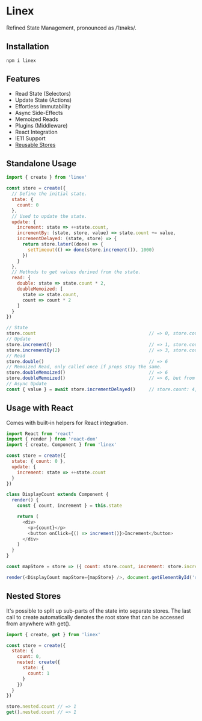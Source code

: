 # Linex

Refined State Management, pronounced as /ˈlɪnəks/.

## Installation

```
npm i linex
```

## Features

* Read State (Selectors)
* Update State (Actions)
* Effortless Immutability
* Async Side-Effects
* Memoized Reads
* Plugins (Middleware)
* React Integration
* IE11 Support
* [Reusable Stores](https://github.com/naminho/linex/tree/master/stores)

## Standalone Usage

```js
import { create } from 'linex'

const store = create({
  // Define the initial state.
  state: {
    count: 0
  },
  // Used to update the state.
  update: {
    increment: state => ++state.count,
    incrementBy: (state, store, value) => state.count += value,
    incrementDelayed: (state, store) => {
      return store.later((done) => {
        setTimeout(() => done(store.increment()), 1000)
      })
    }
  },
  // Methods to get values derived from the state.
  read: {
    double: state => state.count * 2,
    doubleMemoized: [
      state => state.count,
      count => count * 2
    ]
  }
})

// State
store.count                                          // => 0, store.count: 0
// Update
store.increment()                                    // => 1, store.count: 1
store.incrementBy(2)                                 // => 3, store.count: 3
// Read
store.double()                                       // => 6
// Memoized Read, only called once if props stay the same.
store.doubleMemoized()                               // => 6
store.doubleMemoized()                               // => 6, but from cache.
// Async Update
const { value } = await store.incrementDelayed()     // store.count: 4, value: 4
```

## Usage with React

Comes with built-in helpers for React integration.

```js
import React from 'react'
import { render } from 'react-dom'
import { create, Component } from 'linex'

const store = create({
  state: { count: 0 },
  update: {
    increment: state => ++state.count
  }
})

class DisplayCount extends Component {
  render() {
    const { count, increment } = this.state

    return (
      <div>
        <p>{count}</p>
        <button onClick={() => increment()}>Increment</button>
      </div>
    )
  }
}

const mapStore = store => ({ count: store.count, increment: store.increment })

render(<DisplayCount mapStore={mapStore} />, document.getElementById('root'))
```

## Nested Stores

It's possible to split up sub-parts of the state into separate stores. The last
call to create automatically denotes the root store that can be accessed from
anywhere with get().

```js
import { create, get } from 'linex'

const store = create({
  state: {
    count: 0,
    nested: create({
      state: {
        count: 1
      }
    })
  }
})

store.nested.count // => 1
get().nested.count // => 1
```
